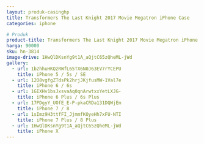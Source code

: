 ```yaml
---
layout: produk-casinghp
title: Transformers The Last Knight 2017 Movie Megatron iPhone Case
categories: iphone

# Produk
product-title: Transformers The Last Knight 2017 Movie Megatron iPhone Case
harga: 90000
sku: hn-3814
image-drive: 1HwQlDKsnYg9t1A_aQjtC65zQheML-jWd
gallery:
  - url: 1b2hhuHKQzRWfL65TX6N0J63EV7rYCEPU
    title: iPhone 5 / 5s / SE
  - url: 12O8vgfgZTdsPk2hrjJKjfusMW-1Val7e
    title: iPhone 6 / 6s
  - url: 1GIXHv1bsJxsvaAq0qnArwtxxYetLXJG-
    title: iPhone 6 Plus / 6s Plus
  - url: 17PDgyY_UOfE_E-P-pkaCRDa131DQWjEm
    title: iPhone 7 / 8
  - url: 1sImz9H3ttfFI_JjmmfKOyeHh7xFU-NTI
    title: iPhone 7 Plus / 8 Plus
  - url: 1HwQlDKsnYg9t1A_aQjtC65zQheML-jWd
    title: iPhone X
---
```

